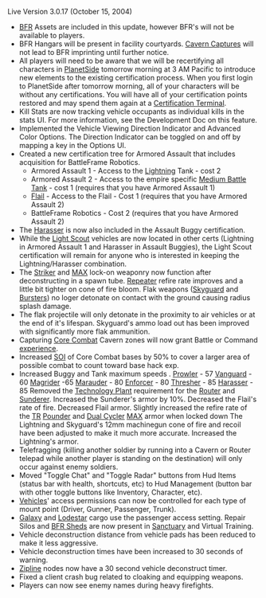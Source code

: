 Live Version 3.0.17 (October 15, 2004)

- [BFR](../vehicles/BattleFrame_Robotics.md) Assets are included in this update,
  however BFR's will not be available to players.
- BFR Hangars will be present in facility courtyards.
  [Cavern Captures](Cavern_Captures.md) will not lead to BFR imprinting until
  further notice.
- All players will need to be aware that we will be recertifying all characters
  in [PlanetSide](PlanetSide.md) tomorrow morning at 3 AM Pacific to introduce
  new elements to the existing certification process. When you first login to
  PlanetSide after tomorrow morning, all of your characters will be without any
  certifications. You will have all of your certification points restored and
  may spend them again at a [Certification Terminal](Certification_Terminal.md).
- Kill Stats are now tracking vehicle occupants as individual kills in the stats
  UI. For more information, see the Development Doc on this feature.
- Implemented the Vehicle Viewing Direction Indicator and Advanced Color
  Options. The Direction Indicator can be toggled on and off by mapping a key in
  the Options UI.
- Created a new certification tree for Armored Assault that includes acquisition
  for BattleFrame Robotics.
  - Armored Assault 1 - Access to the [Lightning](Lightning.md) Tank - cost 2
  - Armored Assault 2 - Access to the empire specific
    [Medium Battle Tank](Medium_Battle_Tank.md) - cost 1 (requires that you have
    Armored Assault 1)
  - [Flail](Flail.md) - Access to the Flail - Cost 1 (requires that you have
    Armored Assault 2)
  - BattleFrame Robotics - Cost 2 (requires that you have Armored Assault 2)
- The [Harasser](Harasser.md) is now also included in the Assault Buggy
  certification.
- While the [Light Scout](Light_Scout.md) vehicles are now located in other
  certs (Lightning in Armored Assault 1 and Harasser in Assault Buggies), the
  Light Scout certification will remain for anyone who is interested in keeping
  the Lightning/Harasser combination.
- The [Striker](Striker.md) and [MAX](../items/Mechanized_Assault_Exo-Suit.md)
  lock-on weaponry now function after deconstructing in a spawn tube.
  [Repeater](Repeater.md) refire rate improves and a little bit tighter on cone
  of fire bloom. Flak weapons ([Skyguard](Skyguard.md) and
  [Bursters](Burster.md)) no loger detonate on contact with the ground causing
  radius splash damage.
- The flak projectile will only detonate in the proximity to air vehicles or at
  the end of it's lifespan. Skyguard's ammo load out has been improved with
  significantly more flak ammunition.
- Capturing [Core Combat](Core_Combat.md) Cavern zones will now grant Battle or
  Command [experience](../etc/Experience.md).
- Increased [SOI](../SOI.md) of Core Combat bases by 50% to cover a larger area
  of possible combat to count toward base hack exp.
- Increased Buggy and Tank maximum speeds . [Prowler](Prowler.md) - 57
  [Vanguard](Vanguard.md) - 60 [Magrider](Magrider.md) -65
  [Marauder](Marauder.md) - 80 [Enforcer](Enforcer.md) - 80
  [Thresher](Thresher.md) - 85 [Harasser](Harasser.md) - 85 Removed the
  [Technology Plant](Technology_Plant.md) requirement for the
  [Router](Router.md) and [Sunderer](Sunderer.md). Increased the Sunderer's
  armor by 10%. Decreased the Flail's rate of fire. Decreased Flail armor.
  Slightly increased the refire rate of the [TR](../etc/Terran_Republic.md)
  [Pounder](Pounder.md) and [Dual Cycler](../Dual_Cycler.md)
  [MAX](../items/Mechanized_Assault_Exo-Suit.md) armor when locked down The
  Lightning and Skyguard's 12mm machinegun cone of fire and recoil have been
  adjusted to make it much more accurate. Increased the Lightning's armor.
- Telefragging (killing another soldier by running into a Cavern or Router
  telepad while another player is standing on the destination) will only occur
  against enemy soldiers.
- Moved "Toggle Chat" and "Toggle Radar" buttons from Hud Items (status bar with
  health, shortcuts, etc) to Hud Management (button bar with other toggle
  buttons like Inventory, Character, etc).
- [Vehicles](Vehicle.md)' access permissions can now be controlled for each type
  of mount point (Driver, Gunner, Passenger, Trunk).
- [Galaxy](Galaxy.md) and [Lodestar](Lodestar.md) cargo use the passenger access
  setting. Repair Silos and [BFR Sheds](BFR_Shed.md) are now present in
  [Sanctuary](Sanctuary.md) and Virtual Training.
- Vehicle deconstruction distance from vehicle pads has been reduced to make it
  less aggressive.
- Vehicle deconstruction times have been increased to 30 seconds of warning.
- [Zipline](Zipline.md) nodes now have a 30 second vehicle deconstruct timer.
- Fixed a client crash bug related to cloaking and equipping weapons.
- Players can now see enemy names during heavy firefights.

<!--[category:Patches](category:Patches.md)-->
